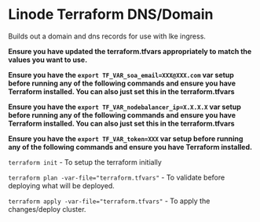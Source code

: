 # Linode Terraform DNS/Domain
Builds out a domain and dns records for use with lke ingress.

**Ensure you have updated the terraform.tfvars appropriately to match the values you want to use.**

**Ensure you have the `export TF_VAR_soa_email=XXX@XXX.com` var setup before running any of the following commands and ensure you have Terraform installed.  You can also just set this in the terraform.tfvars**

**Ensure you have the `export TF_VAR_nodebalancer_ip=X.X.X.X` var setup before running any of the following commands and ensure you have Terraform installed.  You can also just set this in the terraform.tfvars**

**Ensure you have the `export TF_VAR_token=XXX` var setup before running any of the following commands and ensure you have Terraform installed.**

`terraform init` - To setup the terraform initially

`terraform plan -var-file="terraform.tfvars"` - To validate before deploying what will be deployed.

`terraform apply -var-file="terraform.tfvars"` - To apply the changes/deploy cluster.